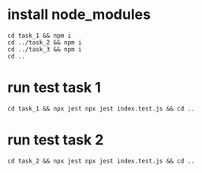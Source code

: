# install node_modules
    cd task_1 && npm i
    cd ../task_2 && npm i
    cd ../task_3 && npm i
    cd ..
# run test task 1
    cd task_1 && npx jest npx jest index.test.js && cd ..
# run test task 2
    cd task_2 && npx jest npx jest index.test.js && cd ..
